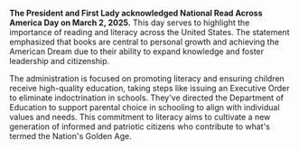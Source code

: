 **The President and First Lady acknowledged National Read Across America Day on March 2, 2025.** This day serves to highlight the importance of reading and literacy across the United States. The statement emphasized that books are central to personal growth and achieving the American Dream due to their ability to expand knowledge and foster leadership and citizenship. 

The administration is focused on promoting literacy and ensuring children receive high-quality education, taking steps like issuing an Executive Order to eliminate indoctrination in schools. They've directed the Department of Education to support parental choice in schooling to align with individual values and needs. This commitment to literacy aims to cultivate a new generation of informed and patriotic citizens who contribute to what's termed the Nation's Golden Age.